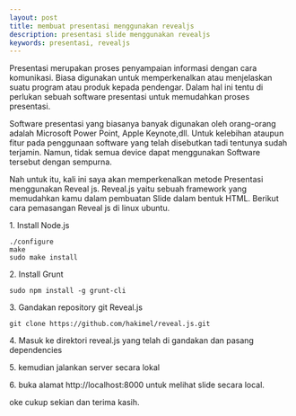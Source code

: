 ```yaml
---
layout: post
title: membuat presentasi menggunakan revealjs
description: presentasi slide menggunakan revealjs
keywords: presentasi, revealjs
---
```


Presentasi merupakan proses penyampaian informasi dengan cara komunikasi. Biasa digunakan untuk memperkenalkan atau menjelaskan suatu program atau produk kepada pendengar. Dalam hal ini tentu di perlukan sebuah software presentasi untuk memudahkan proses presentasi.

Software presentasi yang biasanya banyak digunakan oleh orang-orang adalah Microsoft Power Point, Apple Keynote,dll. Untuk kelebihan ataupun fitur pada penggunaan software yang telah disebutkan tadi tentunya sudah terjamin. Namun, tidak semua device dapat menggunakan Software tersebut dengan sempurna.

Nah untuk itu, kali ini saya akan memperkenalkan metode Presentasi menggunakan Reveal js. Reveal.js yaitu sebuah framework yang memudahkan kamu dalam pembuatan Slide dalam bentuk HTML. Berikut cara pemasangan Reveal js di linux ubuntu.

1\. Install Node.js

    ./configure
    make
    sudo make install

2\. Install Grunt

    sudo npm install -g grunt-cli

3\. Gandakan repository git Reveal.js

    git clone https://github.com/hakimel/reveal.js.git

4\. Masuk ke direktori reveal.js yang telah di gandakan dan pasang dependencies

5\. kemudian jalankan server secara lokal

6\. buka alamat http://localhost:8000 untuk melihat slide secara local.


oke cukup sekian dan terima kasih.
